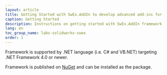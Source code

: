 ```yaml
---
layout: article
title: Getting Started with SwEx.AddIn to develop advanced add-ins for SOLIDWORKS
caption: Getting Started
description: Instructions on getting started with SwEx.AddIn framework for developing SOLIDWORKS add-ins in C# and VB.NET
lang: en
toc_group_name: labs-solidworks-swex
order: 1
---
```

Framework is supported by .NET language (i.e. C# and VB.NET) targeting .NET Framework 4.0 or newer.

Framework is published on [NuGet](https://www.nuget.org/packages/CodeStack.SwEx.AddIn/0.2.2-beta) and can be installed as the package.